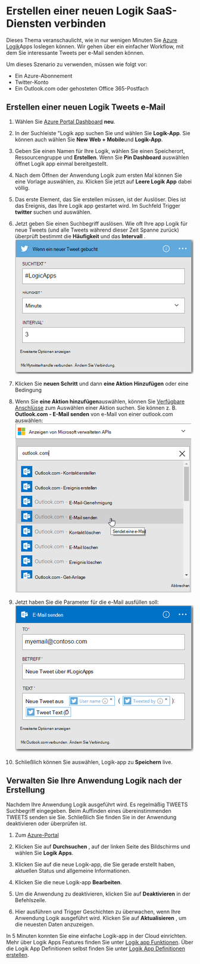 <properties
    pageTitle="Erstellen einer Logik | Microsoft Azure"
    description="Informationen Sie zum Erstellen einer Logik App SaaS-Diensten verbinden"
    authors="jeffhollan"
    manager="dwrede"
    editor=""
    services="logic-apps"
    documentationCenter=""/>

<tags
    ms.service="logic-apps"
    ms.workload="na"
    ms.tgt_pltfrm="na"
    ms.devlang="na"
    ms.topic="get-started-article"
    ms.date="10/18/2016"
    ms.author="jehollan"/>

# <a name="create-a-new-logic-app-connecting-saas-services"></a>Erstellen einer neuen Logik SaaS-Diensten verbinden

Dieses Thema veranschaulicht, wie in nur wenigen Minuten Sie [Azure Logik](app-service-logic-what-are-logic-apps.md)Apps loslegen können. Wir gehen über ein einfacher Workflow, mit dem Sie interessante Tweets per e-Mail senden können.

Um dieses Szenario zu verwenden, müssen wie folgt vor:

- Ein Azure-Abonnement
- Twitter-Konto
- Ein Outlook.com oder gehosteten Office 365-Postfach

## <a name="create-a-new-logic-app-to-email-you-tweets"></a>Erstellen einer neuen Logik Tweets e-Mail

1. Wählen Sie [Azure Portal Dashboard](https://portal.azure.com) **neu**. 
2. In der Suchleiste "Logik app suchen Sie und wählen Sie **Logik-App**. Sie können auch wählen Sie **New** **Web + Mobile**und **Logik-App**. 
3. Geben Sie einen Namen für Ihre Logik, wählen Sie einen Speicherort, Ressourcengruppe und **Erstellen**.  Wenn Sie **Pin Dashboard** auswählen öffnet Logik app einmal bereitgestellt.  
4. Nach dem Öffnen der Anwendung Logik zum ersten Mal können Sie eine Vorlage auswählen, zu.  Klicken Sie jetzt auf **Leere Logik App** dabei völlig. 
1. Das erste Element, das Sie erstellen müssen, ist der Auslöser.  Dies ist das Ereignis, das Ihre Logik app gestartet wird.  Im Suchfeld Trigger **twitter** suchen und auswählen.
7. Jetzt geben Sie einen Suchbegriff auslösen.  Wie oft Ihre app Logik für neue Tweets (und alle Tweets während dieser Zeit Spanne zurück) überprüft bestimmt die **Häufigkeit** und das **Intervall** .
    ![Twitter-Suche](./media/app-service-logic-create-a-logic-app/twittersearch.png)

5. Klicken Sie **neuen Schritt** und dann **eine Aktion** **Hinzufügen** oder eine Bedingung
6. Wenn Sie **eine Aktion hinzufügen**auswählen, können Sie [Verfügbare Anschlüsse](../connectors/apis-list.md) zum Auswählen einer Aktion suchen. Sie können z. B. **Outlook.com - E-Mail senden** von e-Mail von einer outlook.com auswählen:  
    ![Aktionen](./media/app-service-logic-create-a-logic-app/actions.png)

7. Jetzt haben Sie die Parameter für die e-Mail ausfüllen soll:  ![Parameter](./media/app-service-logic-create-a-logic-app/parameters.png)

8. Schließlich können Sie auswählen, Logik-app zu **Speichern** live.

## <a name="manage-your-logic-app-after-creation"></a>Verwalten Sie Ihre Anwendung Logik nach der Erstellung

Nachdem Ihre Anwendung Logik ausgeführt wird. Es regelmäßig TWEETS Suchbegriff eingegeben. Beim Auffinden eines übereinstimmenden TWEETS senden sie Sie. Schließlich Sie finden Sie in der Anwendung deaktivieren oder überprüfen ist.

1. Zum [Azure-Portal](https://portal.azure.com)

1. Klicken Sie auf **Durchsuchen** , auf der linken Seite des Bildschirms und wählen Sie **Logik Apps**.

2. Klicken Sie auf die neue Logik-app, die Sie gerade erstellt haben, aktuellen Status und allgemeine Informationen.

3. Klicken Sie die neue Logik-app **Bearbeiten**.

5. Um die Anwendung zu deaktivieren, klicken Sie auf **Deaktivieren** in der Befehlszeile.

1. Hier ausführen und Trigger Geschichten zu überwachen, wenn Ihre Anwendung Logik ausgeführt wird.  Klicken Sie auf **Aktualisieren** , um die neuesten Daten anzuzeigen.

In 5 Minuten konnten Sie eine einfache Logik-app in der Cloud einrichten. Mehr über Logik Apps Features finden Sie unter [Logik app Funktionen]. Über die Logik App Definitionen selbst finden Sie unter [Logik App Definitionen erstellen](app-service-logic-author-definitions.md).

<!-- Shared links -->
[Azure portal]: https://portal.azure.com
[Logik app Funktionen]: app-service-logic-create-a-logic-app.md
